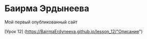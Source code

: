 # Баирма Эрдынеева
Мой первый опубликованный сайт

[Урок 12] (https://BairmaErdyneeva.github.io/lesson_12/"Описание")
